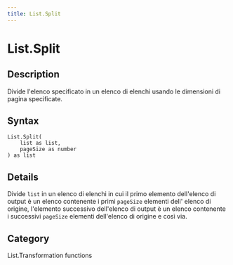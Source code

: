 ```yaml
---
title: List.Split
---
```


# List.Split


## Description

Divide l&#39;elenco specificato in un elenco di elenchi usando le dimensioni di pagina specificate.


## Syntax

```powerquery
List.Split(
    list as list,
    pageSize as number
) as list
```


## Details

Divide <code>list</code> in un elenco di elenchi in cui il primo elemento dell'elenco di output è un elenco contenente i primi <code>pageSize</code> elementi dell' elenco di origine, l'elemento successivo dell'elenco di output è un elenco contenente i successivi <code>pageSize</code> elementi dell'elenco di origine e così via.



## Category
List.Transformation functions
